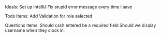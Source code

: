 Ideals:
Set up IntelliJ
Fix stupid error message every time I save

Todo Items:
Add Validation for role selected

Questions Items:
Should cash entered be a required field
Should we display username when they clock in.